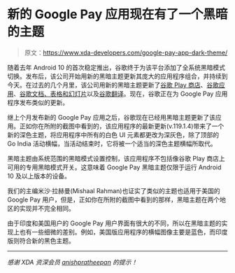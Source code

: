 # 新的 Google Pay 应用现在有了一个黑暗的主题

> 原文：<https://www.xda-developers.com/google-pay-app-dark-theme/>

随着去年 Android 10 的首次稳定推出，谷歌终于为该平台添加了全系统黑暗模式切换。发布后，该公司开始用新的黑暗主题更新其庞大的应用程序组合，并持续到今天。在过去的几个月里，该公司用新的黑暗主题更新了[谷歌 Play 商店](https://www.xda-developers.com/google-play-store-adds-dark-theme-toggle/)、[谷歌应用](https://www.xda-developers.com/dark-mode-google-app-google-assistant-again/)、[谷歌文档、表格和幻灯片](https://www.xda-developers.com/google-docs-sheets-slides-dark-theme-android/)以及[谷歌翻译](https://www.xda-developers.com/google-translate-6-5-tests-dark-mode-support-continues-work-transcribe-mode/)。现在，谷歌正在为 Google Pay 应用程序发布类似的更新。

继上个月发布新的 Google Pay 应用之后，谷歌现在已经用黑暗主题更新了该应用。正如你在所附的截图中看到的，该应用程序的最新更新(v.119.1.4)带来了一个新的深色主题，将应用程序中所有的白色 UI 元素都更改为深灰色，除了顶部的 Go India 活动横幅，当活动结束时，它将被一个适当的深色主题横幅所取代。

黑暗主题由系统范围的黑暗模式设置控制，该应用程序不包括像谷歌 Play 商店上可用的专用黑暗模式开关。这意味着 Google Pay 黑暗主题仅限于运行 Android 10 及以上版本的设备。

我们的主编米沙·拉赫曼(Mishaal Rahman)也证实了类似的主题也适用于美国的 Google Pay 用户，但是，正如你在所附的截图中看到的那样，黑暗主题在两个地区的实现并不完全相同。

由于印度和美国用户的 Google Pay 用户界面有很大的不同，所以在黑暗主题的实现上也有一些细微的差别。例如，美国版应用程序的横幅图像主要是蓝色，而印度版则符合新的黑色主题。

* * *

*感谢 XDA 资深会员 [anishpratheepan](https://forum.xda-developers.com/m/anishpratheepan.7916453/) 的提示！*